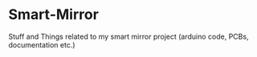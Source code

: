 # Smart-Mirror
Stuff and Things related to my smart mirror project (arduino code, PCBs, documentation etc.) 
